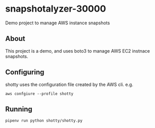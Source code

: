 # snapshotalyzer-30000
Demo project to manage AWS instance snapshots


## About

This project is a demo, and uses boto3 to manage AWS EC2 instnace snapshots.

## Configuring

shotty uses the configuration file created by the AWS cli. e.g.

`aws confgiure --profile shotty`

## Running

`pipenv run python shotty/shotty.py`
